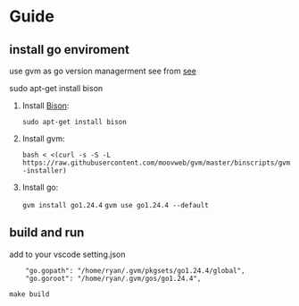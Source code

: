 # Guide

## **install go enviroment**

use gvm as go version managerment see from [see](https://github.com/moovweb/gvm)

sudo apt-get install bison

1. Install [Bison](https://www.gnu.org/software/bison/):

   `sudo apt-get install bison`
2. Install gvm:

   `bash < <(curl -s -S -L https://raw.githubusercontent.com/moovweb/gvm/master/binscripts/gvm-installer)`
3. Install go:

   `gvm install go1.24.4`
   `gvm use go1.24.4 --default`

## **build and run**

   add to your vscode setting.json

```
    "go.gopath": "/home/ryan/.gvm/pkgsets/go1.24.4/global",
    "go.goroot": "/home/ryan/.gvm/gos/go1.24.4",
```

   `make build`
